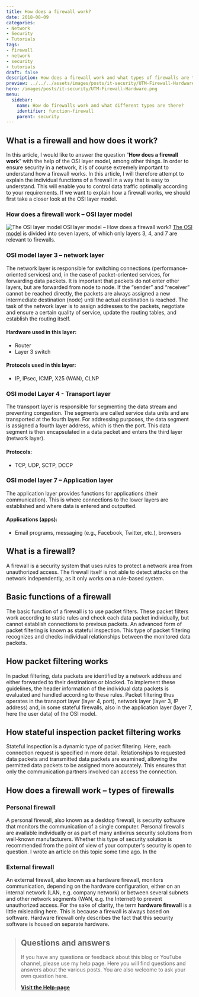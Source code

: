 ```yaml
---
title: How does a firewall work?
date: 2018-08-09
categories:
- Network
- Security
- Tutorials
tags:
- firewall
- network
- security
- tutorials
draft: false
description: How does a firewall work and what types of firewalls are there?
preview: ../../../assets/images/posts/it-security/UTM-Firewall-Hardware.png
hero: /images/posts/it-security/UTM-Firewall-Hardware.png
menu:
  sidebar:
    name: How do firewalls work and what different types are there?
    identifier: function-firewall
    parent: security
---
```

## What is a firewall and how does it work?
In this article, I would like to answer the question “**How does a firewall work**” with the help of the OSI layer model, among other things. In order to ensure security in a network, it is of course extremely important to understand how a firewall works. In this article, I will therefore attempt to explain the individual functions of a firewall in a way that is easy to understand. This will enable you to control data traffic optimally according to your requirements.
If we want to explain how a firewall works, we should first take a closer look at the OSI layer model.
### How does a firewall work – OSI layer model
![The OSI layer model](/images/posts/it-security/osi-modell.jpg)
OSI layer model – How does a firewall work?
[The OSI model](https://de.wikipedia.org/wiki/OSI-Modell) is divided into seven layers, of which only layers 3, 4, and 7 are relevant to firewalls.
### OSI model layer 3 – network layer
The network layer is responsible for switching connections (performance-oriented services) and, in the case of packet-oriented services, for forwarding data packets. It is important that packets do not enter other layers, but are forwarded from node to node. If the “sender” and “receiver” cannot be reached directly, the packets are always assigned a new intermediate destination (node) until the actual destination is reached.
The task of the network layer is to assign addresses to the packets, negotiate and ensure a certain quality of service, update the routing tables, and establish the routing itself.
#### Hardware used in this layer:
- Router
- Layer 3 switch
#### Protocols used in this layer:
- IP, IPsec, ICMP, X25 (WAN), CLNP
### OSI model Layer 4 - Transport layer
The transport layer is responsible for segmenting the data stream and preventing congestion.
The segments are called service data units and are transported at the fourth layer. For addressing purposes, the data segment is assigned a fourth layer address, which is then the port. This data segment is then encapsulated in a data packet and enters the third layer (network layer). 
#### Protocols:
- TCP, UDP, SCTP, DCCP
### OSI model layer 7 – Application layer
The application layer provides functions for applications (their communication). This is where connections to the lower layers are established and where data is entered and outputted.
#### Applications (apps):
- Email programs, messaging (e.g., Facebook, Twitter, etc.), browsers
## What is a firewall?
A firewall is a security system that uses rules to protect a network area from unauthorized access. The firewall itself is not able to detect attacks on the network independently, as it only works on a rule-based system.
 
## Basic functions of a firewall
The basic function of a firewall is to use packet filters. These packet filters work according to static rules and check each data packet individually, but cannot establish connections to previous packets.
An advanced form of packet filtering is known as stateful inspection. This type of packet filtering recognizes and checks individual relationships between the monitored data packets.
 
## How packet filtering works
In packet filtering, data packets are identified by a network address and either forwarded to their destinations or blocked. To implement these guidelines, the header information of the individual data packets is evaluated and handled according to these rules. Packet filtering thus operates in the transport layer (layer 4, port), network layer (layer 3, IP address) and, in some stateful firewalls, also in the application layer (layer 7, here the user data) of the OSI model. 

## How stateful inspection packet filtering works
Stateful inspection is a dynamic type of packet filtering. Here, each connection request is specified in more detail. Relationships to requested data packets and transmitted data packets are examined, allowing the permitted data packets to be assigned more accurately. This ensures that only the communication partners involved can access the connection.
## How does a firewall work – types of firewalls
### Personal firewall
A personal firewall, also known as a desktop firewall, is security software that monitors the communication of a single computer. Personal firewalls are available individually or as part of many antivirus security solutions from well-known manufacturers. Whether this type of security solution is recommended from the point of view of your computer's security is open to question. I wrote an article on this topic some time ago. In the
### External firewall
An external firewall, also known as a hardware firewall, monitors communication, depending on the hardware configuration, either on an internal network (LAN, e.g. company network) or between several subnets and other network segments (WAN, e.g. the Internet) to prevent unauthorized access.
For the sake of clarity, the term **hardware firewall** is a little misleading here. This is because a firewall is always based on software. Hardware firewall only describes the fact that this security software is housed on separate hardware.

<!-- FM:Snippet:Start data:{"id":"Visit Help-page","fields":[]} -->
> ## Questions and answers
> 
> If you have any questions or feedback about this blog or YouTube channel, please use my help page. Here you will find questions and answers about the various posts. You are also welcome to ask your own question here.
>
> [**Visit the Help-page**](https://help.secure-bits.org)
<!-- FM:Snippet:End -->